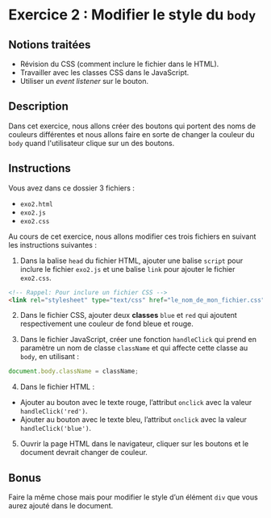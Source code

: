 # Exercice 2 : Modifier le style du `body`

## Notions traitées

- Révision du CSS (comment inclure le fichier dans le HTML).
- Travailler avec les classes CSS dans le JavaScript.
- Utiliser un _event listener_ sur le bouton.

## Description

Dans cet exercice, nous allons créer des boutons qui portent des noms de couleurs différentes et nous allons faire en sorte de changer la couleur du `body` quand l'utilisateur clique sur un des boutons.

## Instructions

Vous avez dans ce dossier 3 fichiers :

- `exo2.html`
- `exo2.js`
- `exo2.css`

Au cours de cet exercice, nous allons modifier ces trois fichiers en suivant les instructions suivantes :

1. Dans la balise `head` du fichier HTML, ajouter une balise `script` pour inclure le fichier `exo2.js` et une balise `link` pour ajouter le fichier `exo2.css`.

```html
<!-- Rappel: Pour inclure un fichier CSS -->
<link rel="stylesheet" type="text/css" href="le_nom_de_mon_fichier.css" />
```

2. Dans le fichier CSS, ajouter deux **classes** `blue` et `red` qui ajoutent respectivement une couleur de fond bleue et rouge.

3. Dans le fichier JavaScript, créer une fonction `handleClick` qui prend en paramètre un nom de classe `className` et qui affecte cette classe au `body`, en utilisant :

```js
document.body.className = className;
```

4. Dans le fichier HTML :

- Ajouter au bouton avec le texte rouge, l’attribut `onclick` avec la valeur `handleClick('red')`.
- Ajouter au bouton avec le texte bleu, l’attribut `onclick` avec la valeur `handleClick('blue')`.

5. Ouvrir la page HTML dans le navigateur, cliquer sur les boutons et le document devrait changer de couleur.

## Bonus

Faire la même chose mais pour modifier le style d’un élément `div` que vous aurez ajouté dans le document.
